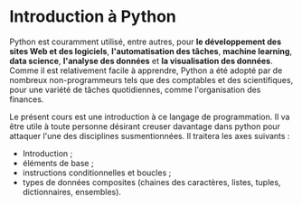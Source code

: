 Introduction à Python
=======================

Python est couramment utilisé, entre autres, pour **le développement des sites Web et des logiciels**, **l'automatisation des tâches**, **machine learning**, **data science**, **l'analyse des données** et **la visualisation des données**. Comme il est relativement facile à apprendre, Python a été adopté par de nombreux non-programmeurs tels que des comptables et des scientifiques, pour une variété de tâches quotidiennes, comme l'organisation des finances.

Le présent cours est une introduction à ce langage de programmation. Il va être utile à toute personne désirant creuser davantage dans python pour attaquer l'une des disciplines susmentionnées. Il traitera les axes suivants :
- Introduction ;
- éléments de base ;
- instructions conditionnelles et boucles ;
-  types de données composites (chaines des caractères, listes, tuples, dictionnaires, ensembles).
